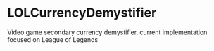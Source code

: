 # LOLCurrencyDemystifier
Video game secondary currency demystifier, current implementation focused on League of Legends
